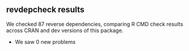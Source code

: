 ## revdepcheck results

We checked 87 reverse dependencies, comparing R CMD check results across CRAN and dev versions of this package.

 * We saw 0 new problems
